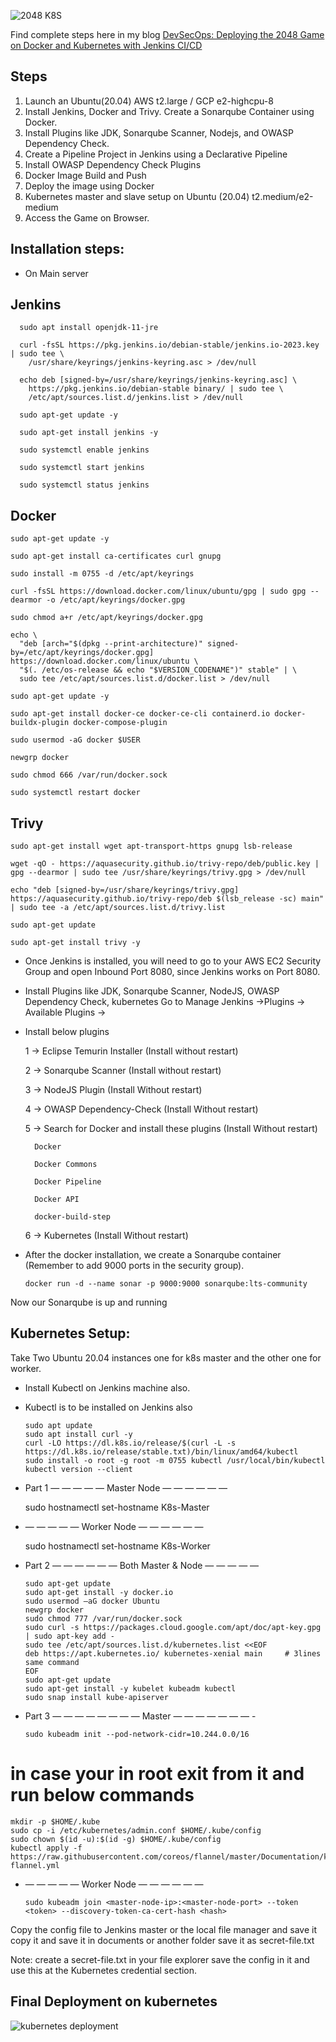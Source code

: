 ![2048 K8S](https://github.com/shubnimkar/2048_React_K8S/assets/46809421/cc9befdb-6e10-4408-9d7c-6f2281a78c9b)

Find complete steps here in my blog [DevSecOps: Deploying the 2048 Game on Docker and Kubernetes with Jenkins CI/CD](https://medium.com/@shubnimkar/devsecops-deploying-the-2048-game-on-docker-and-kubernetes-with-jenkins-ci-cd-675a6fe5caa7)

## Steps

1. Launch an Ubuntu(20.04) AWS t2.large / GCP e2-highcpu-8
2. Install Jenkins, Docker and Trivy. Create a Sonarqube Container using Docker.
3. Install Plugins like JDK, Sonarqube Scanner, Nodejs, and OWASP Dependency Check.
4. Create a Pipeline Project in Jenkins using a Declarative Pipeline
5. Install OWASP Dependency Check Plugins
6. Docker Image Build and Push
7. Deploy the image using Docker
8. Kubernetes master and slave setup on Ubuntu (20.04) t2.medium/e2-medium
9. Access the Game on Browser.

## Installation steps:
* On Main server

## Jenkins
  
      sudo apt install openjdk-11-jre
      
      curl -fsSL https://pkg.jenkins.io/debian-stable/jenkins.io-2023.key | sudo tee \
        /usr/share/keyrings/jenkins-keyring.asc > /dev/null
        
      echo deb [signed-by=/usr/share/keyrings/jenkins-keyring.asc] \
        https://pkg.jenkins.io/debian-stable binary/ | sudo tee \
        /etc/apt/sources.list.d/jenkins.list > /dev/null
      
      sudo apt-get update -y 
      
      sudo apt-get install jenkins -y
      
      sudo systemctl enable jenkins
      
      sudo systemctl start jenkins
      
      sudo systemctl status jenkins
  
## Docker

    sudo apt-get update -y
    
    sudo apt-get install ca-certificates curl gnupg
    
    sudo install -m 0755 -d /etc/apt/keyrings
    
    curl -fsSL https://download.docker.com/linux/ubuntu/gpg | sudo gpg --dearmor -o /etc/apt/keyrings/docker.gpg
    
    sudo chmod a+r /etc/apt/keyrings/docker.gpg
    
    echo \
      "deb [arch="$(dpkg --print-architecture)" signed-by=/etc/apt/keyrings/docker.gpg] https://download.docker.com/linux/ubuntu \
      "$(. /etc/os-release && echo "$VERSION_CODENAME")" stable" | \
      sudo tee /etc/apt/sources.list.d/docker.list > /dev/null
      
    sudo apt-get update -y
      
    sudo apt-get install docker-ce docker-ce-cli containerd.io docker-buildx-plugin docker-compose-plugin
      
    sudo usermod -aG docker $USER
    
    newgrp docker
    
    sudo chmod 666 /var/run/docker.sock
    
    sudo systemctl restart docker

## Trivy

    sudo apt-get install wget apt-transport-https gnupg lsb-release
    
    wget -qO - https://aquasecurity.github.io/trivy-repo/deb/public.key | gpg --dearmor | sudo tee /usr/share/keyrings/trivy.gpg > /dev/null
    
    echo "deb [signed-by=/usr/share/keyrings/trivy.gpg] https://aquasecurity.github.io/trivy-repo/deb $(lsb_release -sc) main" | sudo tee -a /etc/apt/sources.list.d/trivy.list
    
    sudo apt-get update
    
    sudo apt-get install trivy -y
    
* Once Jenkins is installed, you will need to go to your AWS EC2 Security Group and open Inbound Port 8080, since Jenkins works on Port 8080.

* Install Plugins like JDK, Sonarqube Scanner, NodeJS, OWASP Dependency Check, kubernetes
Go to Manage Jenkins →Plugins → Available Plugins →

* Install below plugins

    1 → Eclipse Temurin Installer (Install without restart)
    
    2 → Sonarqube Scanner (Install without restart)
    
    3 → NodeJS Plugin (Install Without restart)
    
    4 → OWASP Dependency-Check (Install Without restart)
    
    5 → Search for Docker and install these plugins (Install Without restart)

        Docker
        
        Docker Commons
        
        Docker Pipeline
        
        Docker API
        
        docker-build-step

    6 → Kubernetes (Install Without restart)

* After the docker installation, we create a Sonarqube container (Remember to add 9000 ports in the security group).

      docker run -d --name sonar -p 9000:9000 sonarqube:lts-community

Now our Sonarqube is up and running

## Kubernetes Setup:

Take Two Ubuntu 20.04 instances one for k8s master and the other one for worker.

* Install Kubectl on Jenkins machine also.

* Kubectl is to be installed on Jenkins also
  
      sudo apt update
      sudo apt install curl -y
      curl -LO https://dl.k8s.io/release/$(curl -L -s https://dl.k8s.io/release/stable.txt)/bin/linux/amd64/kubectl
      sudo install -o root -g root -m 0755 kubectl /usr/local/bin/kubectl
      kubectl version --client
  
* Part 1 — — — — — Master Node — — — — — —

    sudo hostnamectl set-hostname K8s-Master

* — — — — — Worker Node — — — — — —

    sudo hostnamectl set-hostname K8s-Worker

* Part 2 — — — — — — Both Master & Node — — — — —

      sudo apt-get update 
      sudo apt-get install -y docker.io
      sudo usermod –aG docker Ubuntu
      newgrp docker
      sudo chmod 777 /var/run/docker.sock
      sudo curl -s https://packages.cloud.google.com/apt/doc/apt-key.gpg | sudo apt-key add -
      sudo tee /etc/apt/sources.list.d/kubernetes.list <<EOF
      deb https://apt.kubernetes.io/ kubernetes-xenial main     # 3lines same command
      EOF
      sudo apt-get update
      sudo apt-get install -y kubelet kubeadm kubectl
      sudo snap install kube-apiserver

* Part 3 — — — — — — — — Master — — — — — — — -

      sudo kubeadm init --pod-network-cidr=10.244.0.0/16

# in case your in root exit from it and run below commands

    mkdir -p $HOME/.kube
    sudo cp -i /etc/kubernetes/admin.conf $HOME/.kube/config
    sudo chown $(id -u):$(id -g) $HOME/.kube/config
    kubectl apply -f https://raw.githubusercontent.com/coreos/flannel/master/Documentation/kube-flannel.yml

* — — — — — Worker Node — — — — — —

      sudo kubeadm join <master-node-ip>:<master-node-port> --token <token> --discovery-token-ca-cert-hash <hash>

Copy the config file to Jenkins master or the local file manager and save it
copy it and save it in documents or another folder save it as secret-file.txt

Note: create a secret-file.txt in your file explorer save the config in it and use this at the Kubernetes credential section.

## Final Deployment on kubernetes

![kubernetes deployment](https://github.com/shubnimkar/2048_React_K8S/assets/46809421/01ced688-7ca2-4dc2-aa3c-6684ff4f4bc9)
